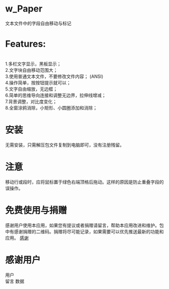 # w_Paper
文本文件中的字段自由移动与标记

# Features:
<br>  
1.多栏文字显示，黑板显示； <br>  
2.文字块自由移动范围大； <br>
3.使用普通文本文件，不要修改文件内容； (ANSI) <br>
4.操作简单，按按钮提示就可以； <br>
5.文字自由缩放，无边框； <br>
6.简单的思维导向连接和调整无边界，拉伸线增减； <br>
7.背景调整，对比度变化； <br>
8.全窗涂鸦消除，小矩形、小圆圈添加和消除；<br>



# 安装
无需安装，只需解压包文件复制到电脑即可，没有注册残留。

# 注意
移动行或段时，应将鼠标置于绿色右端顶格后拖动。这样的原因是防止重叠字段的误操作。

# 免费使用与捐赠
感谢用户使用本应用，如果您有提议或者捐赠请留言，帮助本应用改进和维护。包中有感谢捐赠的二维码。捐赠将尽可能记录，如果需要可以优先推送最新的功能和应用。
[感谢](https://gitee.com/wPaper/w_Paper/blob/Textmove/%E4%B8%BB%E8%A6%81%E9%80%9A%E9%81%93/%E6%84%9F%E8%B0%A2%E6%8D%90%E8%B5%A0.jpg)


# 感谢用户

用户		
留言
数据
